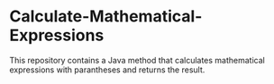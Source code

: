 # Calculate-Mathematical-Expressions
This repository contains a Java method that calculates mathematical expressions with parantheses and returns the result.
